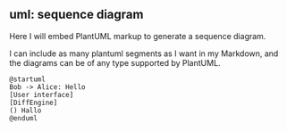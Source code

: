 ## uml: sequence diagram
Here I will embed PlantUML markup to generate a sequence diagram.

I can include as many plantuml segments as I want in my Markdown, and the diagrams can be of any type supported by PlantUML.

```plantuml
@startuml
Bob -> Alice: Hello
[User interface]
[DiffEngine]
() Hallo
@enduml
```
